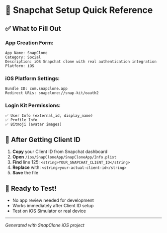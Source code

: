 # 📱 Snapchat Setup Quick Reference

## ✅ What to Fill Out

### App Creation Form:
```
App Name: SnapClone
Category: Social  
Description: iOS Snapchat clone with real authentication integration
Platform: iOS
```

### iOS Platform Settings:
```
Bundle ID: com.snapclone.app
Redirect URLs: snapclone://snap-kit/oauth2
```

### Login Kit Permissions:
```
✅ User Info (external_id, display_name)
✅ Profile Info 
✅ Bitmoji (avatar images)
```

## 🔑 After Getting Client ID

1. **Copy** your Client ID from Snapchat dashboard
2. **Open** `/ios/SnapCloneApp/SnapCloneApp/Info.plist`
3. **Find** line 125: `<string>YOUR_SNAPCHAT_CLIENT_ID</string>`
4. **Replace** with: `<string>your-actual-client-id</string>`
5. **Save** the file

## 🚀 Ready to Test!

- No app review needed for development
- Works immediately after Client ID setup
- Test on iOS Simulator or real device

---
*Generated with SnapClone iOS project*